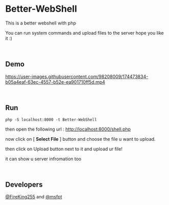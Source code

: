 # Better-WebShell

This is a better webshell with php

You can run system commands and upload files to the server
hope you like it  :)

<br>

## Demo

https://user-images.githubusercontent.com/98208009/174473834-b05a4eaf-63ec-4557-b52e-ea901710ff5d.mp4

<br>

## Run

```
php -S localhost:8000 -t Better-WebShell
```

then open the following url : [http://localhost:8000/shell.php](http://localhost:8000/shell.php)

now click on [ **Select File** ] button and choose the file u want to upload.

then click on Upload button next to it and upload ur file!

it can show u server infromation too

<br> 

## Developers

[@FireKing255](https://github.com/FireKing255) and [@msfpt](https://github.com/msfpt)
